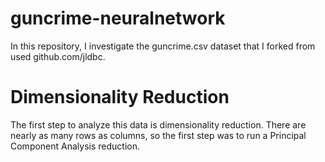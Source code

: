 # guncrime-neuralnetwork
In this repository, I investigate the guncrime.csv dataset that I forked from used github.com/jldbc.

# Dimensionality Reduction
The first step to analyze this data is dimensionality reduction. There are nearly as many rows as columns, so the first step was to run a Principal Component Analysis reduction.
